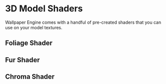 # 3D Model Shaders

Wallpaper Engine comes with a handful of pre-created shaders that you can use on your model textures.

## Foliage Shader

## Fur Shader

## Chroma Shader